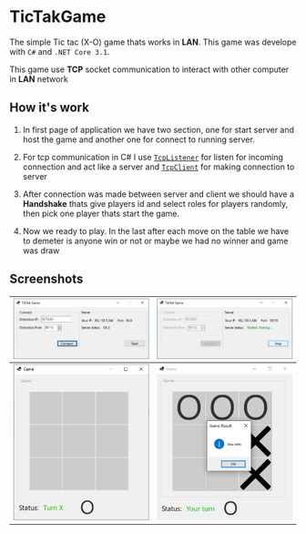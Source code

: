 # TicTakGame

The simple Tic tac (X-O) game thats works in **LAN**. This game was develope with `C#` and `.NET Core 3.1`.

This game use **TCP** socket communication to interact with other computer in **LAN** network

## How it's work

1. In first page of application we have two section, one for start server and host the game and another one for connect to running server.

2. For tcp communication in C# I use [`TcpListener`](https://learn.microsoft.com/en-us/dotnet/api/system.net.sockets.tcplistener) for listen for incoming connection and act like a server and [`TcpClient`](https://learn.microsoft.com/en-us/dotnet/api/system.net.sockets.tcpclient) for making connection to server

3. After connection was made between server and client we should have a **Handshake** thats give players id and select roles for players randomly, then pick one player thats start the game.

4. Now we ready to play. In the last after each move on the table we have to demeter is anyone win or not or maybe we had no winner and game was draw

## Screenshots

| ![Main Form](docs/images/1_main.png) | ![Main Form](docs/images/2_main.png)
|--|--|
| ![Game Form](docs/images/1_game.png) | ![Game Form](docs/images/2_game.png)
